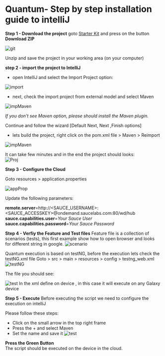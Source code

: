# Quantum- Step by step installation guide to intelliJ

**Step 1 - Download the project**
goto [Starter Kit](https://github.com/Project-Quantum/Quantum-Starter-Kit) and press on the button **Download ZIP**    

![git](image/gitDownload.png?raw=true "Title")
  
Unzip and save the project in your working area (on your computer)
  


**step 2 - import the project to IntelliJ**

* open IntelliJ and select the Import Project option:

![import](image/import.png?raw=true "impotr")


* next, check the import project from external model and select Maven

![impMaven](image/impMaven.png?raw=true "impMaven")


*If you don't see Maven option, please should install the Maven plugin.*

Continue and follow the wizard [Default Next, Next ,Finish options]

* lets build the project, right click on the pom.xml file > Maven > Reimport

![impMaven](image/reimp.png?raw=true "impMaven")

It can take few minutes and in the end the project should looks:  
![Proj](image/proj.png?raw=true "impMaven")


**Step 3 - Configure the Cloud**

Goto resources > application.properties
 
 ![appProp](image/appConf.png)
 
 Update the following parameters:
 
**remote.server**=http://<SAUCE_USERNAME>:<SAUCE_ACCESSKEY>@ondemand.saucelabs.com:80/wd/hub
**sauce.capabilities.user**=*Your Sauce User*
**sauce.capabilities.password**=*Your Sauce Password*
  

**Step 4 - Verfiy the Feature and Test files**
Feature file is a collection of scenarios (tests), this first example show how to open browser and looks for different string in google.
![scenario](image/1scenario.png)
  
Quantum execution is based on testNG, before the execution lets check the testNG.xml file
Goto > src > main > resources > config > testng_web.xml
![testNG](image/tngxml.png)

The file you should see:

![test](image/test.png)
In the xml <test> define on device , in this case it will execute on any Galaxy device

**Step 5 - Execute**
Before executing the script we need to configure the execution on intelliJ

Please follow these steps:  

* Click on the small arrow in the top right frame
* Press the + and select Maven
* Set the name and save it
 ![test](image/exeConf.png)
 
 **Press the Green Button**   
The script should be executed on the device in the cloud.

 
